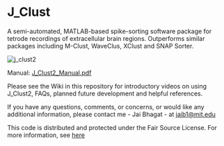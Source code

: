 # J_Clust
A semi-automated, MATLAB-based spike-sorting software package for tetrode recordings of extracellular brain regions. Outperforms similar packages including M-Clust, WaveClus, XClust and SNAP Sorter.

![j_clust2](https://user-images.githubusercontent.com/14895866/30189822-6bc536c6-9404-11e7-8c08-02670035f634.jpg)

Manual: [J_Clust2_Manual.pdf](https://github.com/jaib1/J_Clust/files/1297605/J_Clust2_Manual.pdf)

Please see the Wiki in this repository for introductory videos on using J_Clust2, FAQs, planned future development and helpful references.

If you have any questions, comments, or concerns, or would like any additional information, please contact me - Jai Bhagat - at jaib1@mit.edu

This code is distributed and protected under the Fair Source License. For more information, see [here](https://fair.io/)
